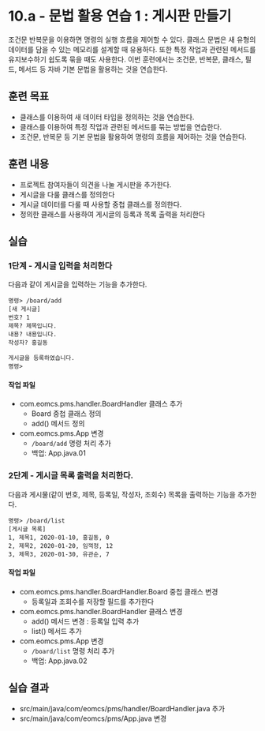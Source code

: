 # 10.a - 문법 활용 연습 1 : 게시판 만들기

조건문 반복문을 이용하면 명령의 실행 흐름을 제어할 수 있다. 
클래스 문법은 새 유형의 데이터를 담을 수 있는 메모리를 설계할 때 유용하다. 
또한 특정 작업과 관련된 메서드를 유지보수하기 쉽도록 묶을 때도 사용한다. 
이번 훈련에서는 조건문, 반복문, 클래스, 필드, 메서드 등 자바 기본 문법을 활용하는 것을 연습한다.

## 훈련 목표

- 클래스를 이용하여 새 데이터 타입을 정의하는 것을 연습한다.
- 클래스를 이용하여 특정 작업과 관련된 메서드를 묶는 방법을 연습한다.
- 조건문, 반복문 등 기본 문법을 활용하여 명령의 흐름을 제어하는 것을 연습한다.

## 훈련 내용

- 프로젝트 참여자들이 의견을 나눌 게시판을 추가한다.
- 게시글을 다룰 클래스를 정의한다
- 게시글 데이터를 다룰 때 사용할 중첩 클래스를 정의한다. 
- 정의한 클래스를 사용하여 게시글의 등록과 목록 출력을 처리한다

## 실습

### 1단계 - 게시글 입력을 처리한다

다음과 같이 게시글을 입력하는 기능을 추가한다.

```console
명령> /board/add
[새 게시글]
번호? 1
제목? 제목입니다.
내용? 내용입니다.
작성자? 홍길동

게시글을 등록하였습니다.
명령>
```

#### 작업 파일 

- com.eomcs.pms.handler.BoardHandler  클래스 추가
  - Board 중첩 클래스 정의
  - add() 메서드 정의
- com.eomcs.pms.App 변경
  - `/board/add` 명령 처리 추가
  - 백업: App.java.01


### 2단계 - 게시글 목록 출력을 처리한다.

다음과 게시물(같이 번호, 제목, 등록일, 작성자, 조회수) 목록을 출력하는 기능을 추가한다.


```
명령> /board/list
[게시글 목록]
1, 제목1, 2020-01-10, 홍길동, 0
2, 제목2, 2020-01-20, 임꺽정, 12
3, 제목3, 2020-01-30, 유관순, 7
```

#### 작업 파일 

- com.eomcs.pms.handler.BoardHandler.Board 중첩 클래스 변경 
  - 등록일과 조회수를 저장할 필드를 추가한다
- com.eomcs.pms.handler.BoardHandler 클래스 변경
  - add() 메서드 변경 : 등록일 입력 추가
  - list() 메서드 추가
- com.eomcs.pms.App 변경
  - `/board/list` 명령 처리 추가
  - 백업: App.java.02

## 실습 결과

- src/main/java/com/eomcs/pms/handler/BoardHandler.java 추가
- src/main/java/com/eomcs/pms/App.java 변경